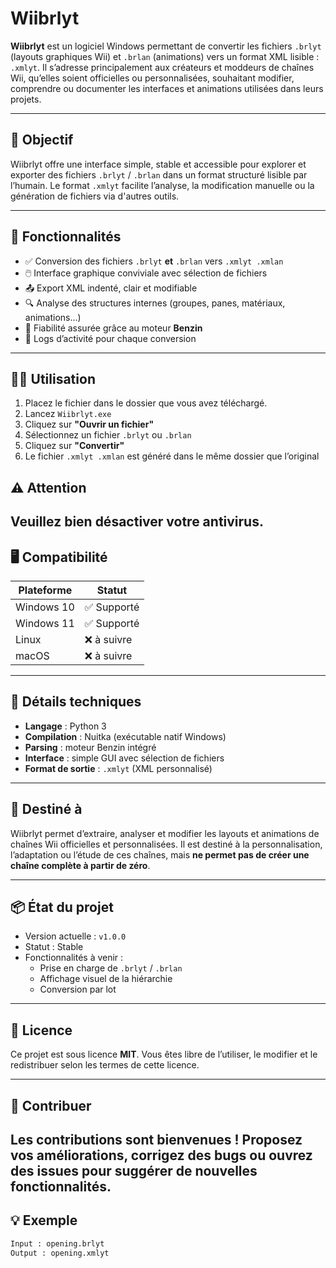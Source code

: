 # Wiibrlyt

**Wiibrlyt** est un logiciel Windows permettant de convertir les fichiers `.brlyt` (layouts graphiques Wii) et `.brlan` (animations) vers un format XML lisible : `.xmlyt`. Il s’adresse principalement aux créateurs et moddeurs de chaînes Wii, qu’elles soient officielles ou personnalisées, souhaitant modifier, comprendre ou documenter les interfaces et animations utilisées dans leurs projets.

---

## 🎯 Objectif

Wiibrlyt offre une interface simple, stable et accessible pour explorer et exporter des fichiers `.brlyt` / `.brlan` dans un format structuré lisible par l’humain. Le format `.xmlyt` facilite l’analyse, la modification manuelle ou la génération de fichiers via d'autres outils.

---

## 🧰 Fonctionnalités

- ✅ Conversion des fichiers `.brlyt` **et** `.brlan` vers `.xmlyt .xmlan`
- 🖱️ Interface graphique conviviale avec sélection de fichiers
- 📤 Export XML indenté, clair et modifiable
- 🔍 Analyse des structures internes (groupes, panes, matériaux, animations…)
- 🧠 Fiabilité assurée grâce au moteur **Benzin**
- 📝 Logs d’activité pour chaque conversion

---

## 🧑‍💻 Utilisation

1. Placez le fichier dans le dossier que vous avez téléchargé.
2. Lancez `Wiibrlyt.exe`
3. Cliquez sur **"Ouvrir un fichier"**
4. Sélectionnez un fichier `.brlyt` ou `.brlan`
5. Cliquez sur **"Convertir"**
6. Le fichier `.xmlyt .xmlan` est généré dans le même dossier que l’original

## ⚠️ Attention 
Veuillez bien désactiver votre antivirus.
---

## 🖥️ Compatibilité

| Plateforme | Statut        |
|------------|---------------|
| Windows 10 | ✅ Supporté    |
| Windows 11 | ✅ Supporté    |
| Linux      | ❌ à suivre    |
| macOS      | ❌ à suivre    |

---

## 🔧 Détails techniques

- **Langage** : Python 3
- **Compilation** : Nuitka (exécutable natif Windows)
- **Parsing** : moteur Benzin intégré
- **Interface** : simple GUI avec sélection de fichiers
- **Format de sortie** : `.xmlyt` (XML personnalisé)

---

## 🎯 Destiné à

Wiibrlyt permet d’extraire, analyser et modifier les layouts et animations de chaînes Wii officielles et personnalisées. Il est destiné à la personnalisation, l’adaptation ou l’étude de ces chaînes, mais **ne permet pas de créer une chaîne complète à partir de zéro**.

---

## 📦 État du projet

- Version actuelle : `v1.0.0`
- Statut : Stable
- Fonctionnalités à venir :
  - Prise en charge de `.brlyt` / `.brlan`
  - Affichage visuel de la hiérarchie
  - Conversion par lot

---

## 📄 Licence

Ce projet est sous licence **MIT**. Vous êtes libre de l’utiliser, le modifier et le redistribuer selon les termes de cette licence.

---

## 🤝 Contribuer

Les contributions sont bienvenues ! Proposez vos améliorations, corrigez des bugs ou ouvrez des issues pour suggérer de nouvelles fonctionnalités.
---

## 💡 Exemple

```bash
Input : opening.brlyt
Output : opening.xmlyt
